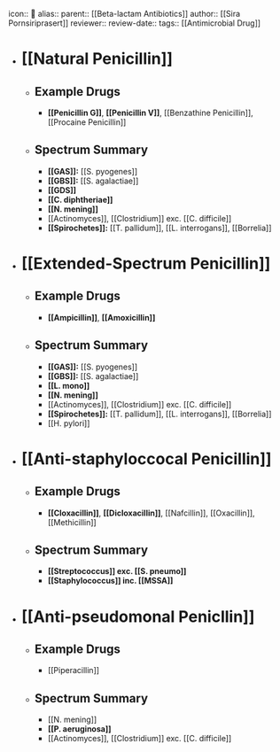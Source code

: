 icon:: 💊
alias::
parent:: [[Beta-lactam Antibiotics]] 
author:: [[Sira Pornsiriprasert]] 
reviewer::
review-date::
tags:: [[Antimicrobial Drug]]

- # [[Natural Penicillin]]
	- ## Example Drugs
		- **[[Penicillin G]]**, **[[Penicillin V]]**, [[Benzathine Penicillin]], [[Procaine Penicillin]]
	- ## Spectrum Summary
		- **[[GAS]]:** [[S. pyogenes]]
		- **[[GBS]]:** [[S. agalactiae]]
		- **[[GDS]]**
		- **[[C. diphtheriae]]**
		- **[[N. mening]]**
		- [[Actinomyces]], [[Clostridium]] exc. [[C. difficile]]
		- **[[Spirochetes]]:** [[T. pallidum]], [[L. interrogans]], [[Borrelia]]
- # [[Extended-Spectrum Penicillin]]
	- ## Example Drugs
		- **[[Ampicillin]]**, **[[Amoxicillin]]**
	- ## Spectrum Summary
		- **[[GAS]]:** [[S. pyogenes]]
		- **[[GBS]]:** [[S. agalactiae]]
		- **[[L. mono]]**
		- **[[N. mening]]**
		- [[Actinomyces]], [[Clostridium]] exc. [[C. difficile]]
		- **[[Spirochetes]]:** [[T. pallidum]], [[L. interrogans]], [[Borrelia]]
		- [[H. pylori]]
- # [[Anti-staphyloccocal Penicillin]]
	- ## Example Drugs
		- **[[Cloxacillin]]**, **[[Dicloxacillin]]**, [[Nafcillin]], [[Oxacillin]], [[Methicillin]]
	- ## Spectrum Summary
		- **[[Streptococcus]] exc. [[S. pneumo]]**
		- **[[Staphylococcus]] inc. [[MSSA]]**
- # [[Anti-pseudomonal Penicllin]]
	- ## Example Drugs
		- [[Piperacillin]]
	- ## Spectrum Summary
		- [[N. mening]]
		- **[[P. aeruginosa]]**
		- [[Actinomyces]], [[Clostridium]] exc. [[C. difficile]]